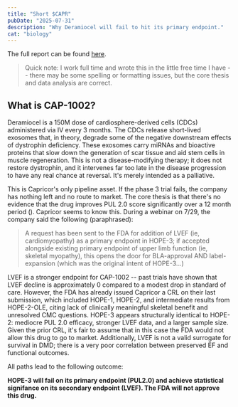 ```yaml
---
title: "Short $CAPR"
pubDate: "2025-07-31"
description: "Why Deramiocel will fail to hit its primary endpoint."
cat: "biology"
---
```


The full report can be found [here](https://anuraagw.me/reports/capricor.pdf). 

> Quick note: I work full time and wrote this in the little free time I have -- there may be some spelling or formatting issues, but the core thesis and data analysis are correct. 

## What is CAP-1002?
Deramiocel is a 150M dose of cardiosphere-derived cells (CDCs) administered via IV every 3 months. The CDCs release short-lived exosomes that, in theory, degrade some of the negative downstream effects of dystrophin deficiency. These exosomes carry miRNAs and bioactive proteins that slow down the generation of scar tissue and aid stem cells in muscle regeneration. This is not a disease-modifying therapy; it does not restore dystrophin, and it intervenes far too late in the disease progression to have any real chance at reversal. It's merely intended as a palliative.

This is Capricor's only pipeline asset. If the phase 3 trial fails, the company has nothing left and no route to market. The core thesis is that there's no evidence that the drug improves PUL 2.0 score significantly over a 12 month period (). Capricor seems to know this. During a webinar on 7/29, the company said the following (paraphrased): 

> A request has been sent to the FDA for addition of LVEF (ie, cardiomyopathy) as a primary endpoint in HOPE-3; if accepted alongside existing primary endpoint of upper limb function (ie, skeletal myopathy), this opens the door for BLA-approval AND label-expansion (which was the original intent of HOPE-3...) 

LVEF is a stronger endpoint for CAP-1002 -- past trials have shown that LVEF decline is approximately 0 compared to a modest drop in standard of care. However, the FDA has already issued Capricor a CRL on their last submission, which included HOPE-1, HOPE-2, and intermediate results from HOPE-2-OLE, citing lack of clinically meaningful skeletal benefit and unresolved CMC questions. HOPE-3 appears structurally identical to HOPE-2: mediocre PUL 2.0 efficacy, stronger LVEF data, and a larger sample size. Given the prior CRL, it's fair to assume that in this case the FDA would not allow this drug to go to market. Additionally, LVEF is not a valid surrogate for survival in DMD; there is a very poor correlation between preserved EF and functional outcomes. 

All paths lead to the following outcome: 

**HOPE-3 will fail on its primary endpoint (PUL2.0) and achieve statistical signifance on its secondary endpoint (LVEF). The FDA will not approve this drug.**
